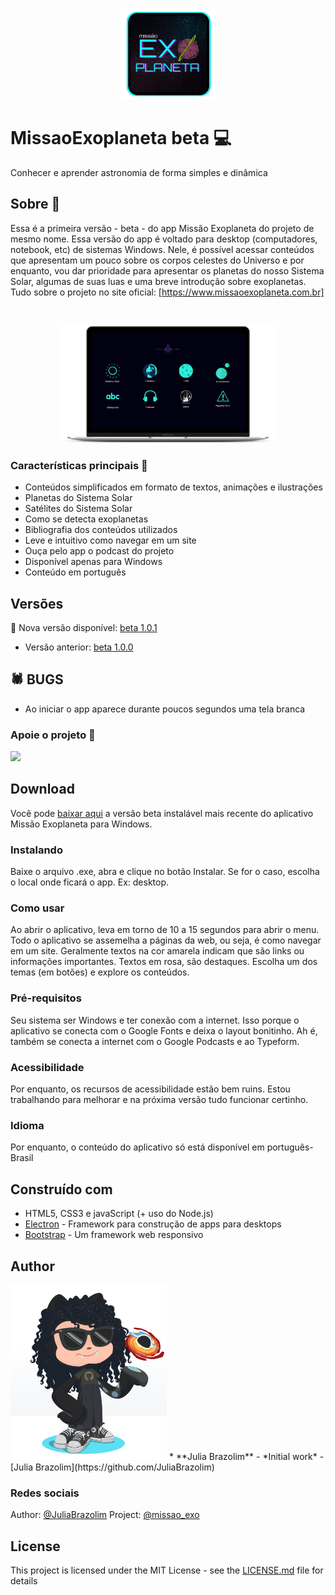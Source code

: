 <p align="center">
  <img width="150" src="/logo.png">
</p>

# MissaoExoplaneta beta 💻
Conhecer e aprender astronomia de forma simples e dinâmica

## Sobre 🌌
Essa é a primeira versão - beta - do app Missão Exoplaneta do projeto de mesmo nome. Essa versão do app é voltado para desktop (computadores, notebook, etc) de sistemas Windows. Nele, é possível acessar conteúdos que apresentam um pouco sobre os corpos celestes do Universo e por enquanto, vou dar prioridade para apresentar os planetas do nosso Sistema Solar, algumas de suas luas e uma breve introdução sobre exoplanetas.
Tudo sobre o projeto no site oficial: [https://www.missaoexoplaneta.com.br]

<br>
<p align="center">
  <img width="350" src="/mck1.png">
</p>

### Características principais 📖
<ul>
  <li>Conteúdos simplificados em formato de textos, animações e ilustrações</li>
  <li>Planetas do Sistema Solar</li>
  <li>Satélites do Sistema Solar</li>
  <li>Como se detecta exoplanetas</li>
  <li>Bibliografia dos conteúdos utilizados</li>
  <li>Leve e intuitivo como navegar em um site</li>
  <li>Ouça pelo app o podcast do projeto</li>
  <li>Disponível apenas para Windows</li>
  <li>Conteúdo em português</li>
</ul>

## Versões

📢 Nova versão disponível: <a href="https://github.com/JuliaBrazolim/MissaoExoplaneta/releases/tag/v1.0-beta.1">beta 1.0.1</a>
- Versão anterior: <a href="https://github.com/JuliaBrazolim/MissaoExoplaneta/releases/tag/v1.0-beta.0">beta 1.0.0</a>

## 🕷 BUGS
- Ao iniciar o app aparece durante poucos segundos uma tela branca

### Apoie o projeto 💜
<a href="https://apoia.se/missaoexoplaneta"><p align="left">
  <img width="150" src="https://i.imgur.com/tW794Q9.png">
</p></a>


## Download
Você pode [baixar aqui](https://github.com/JuliaBrazolim/MissaoExoplaneta/releases) a versão beta instalável mais recente do aplicativo Missão Exoplaneta para Windows.

### Instalando
Baixe o arquivo .exe, abra e clique no botão Instalar. Se for o caso, escolha o local onde ficará o app. Ex: desktop.

### Como usar
Ao abrir o aplicativo, leva em torno de 10 a 15 segundos para abrir o menu. Todo o aplicativo se assemelha a páginas da web, ou seja, é como navegar em um site. Geralmente textos na cor amarela indicam que são links ou informações importantes. Textos em rosa, são destaques. Escolha um dos temas (em botões) e explore os conteúdos.

### Pré-requisitos
Seu sistema ser Windows e ter conexão com a internet. Isso porque o aplicativo se conecta com o Google Fonts e deixa o layout bonitinho. Ah é, também se conecta a internet com o Google Podcasts e ao Typeform.

### Acessibilidade
Por enquanto, os recursos de acessibilidade estão bem ruins. Estou trabalhando para melhorar e na próxima versão tudo funcionar certinho.

### Idioma
Por enquanto, o conteúdo do aplicativo só está disponível em português-Brasil

## Construído com

* HTML5, CSS3 e javaScript (+ uso do Node.js)
* [Electron](http://www.dropwizard.io/1.0.2/docs/) - Framework para construção de apps para desktops
* [Bootstrap](https://getbootstrap.com/) - Um framework web responsivo

## Author
  <img width="250" src="github-oct.PNG">
* **Julia Brazolim** - *Initial work* - [Julia Brazolim](https://github.com/JuliaBrazolim)

### Redes sociais

Author: [@JuliaBrazolim](https://twitter.com/JuliaBrazolim)
Project: [@missao_exo](https://twitter.com/missao_exo)


## License

This project is licensed under the MIT License - see the [LICENSE.md](LICENSE.md) file for details
